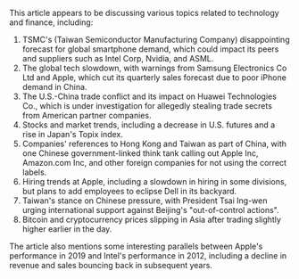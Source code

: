 This article appears to be discussing various topics related to technology and finance, including:

1. TSMC's (Taiwan Semiconductor Manufacturing Company) disappointing forecast for global smartphone demand, which could impact its peers and suppliers such as Intel Corp, Nvidia, and ASML.
2. The global tech slowdown, with warnings from Samsung Electronics Co Ltd and Apple, which cut its quarterly sales forecast due to poor iPhone demand in China.
3. The U.S.-China trade conflict and its impact on Huawei Technologies Co., which is under investigation for allegedly stealing trade secrets from American partner companies.
4. Stocks and market trends, including a decrease in U.S. futures and a rise in Japan's Topix index.
5. Companies' references to Hong Kong and Taiwan as part of China, with one Chinese government-linked think tank calling out Apple Inc, Amazon.com Inc, and other foreign companies for not using the correct labels.
6. Hiring trends at Apple, including a slowdown in hiring in some divisions, but plans to add employees to eclipse Dell in its backyard.
7. Taiwan's stance on Chinese pressure, with President Tsai Ing-wen urging international support against Beijing's "out-of-control actions".
8. Bitcoin and cryptocurrency prices slipping in Asia after trading slightly higher earlier in the day.

The article also mentions some interesting parallels between Apple's performance in 2019 and Intel's performance in 2012, including a decline in revenue and sales bouncing back in subsequent years.